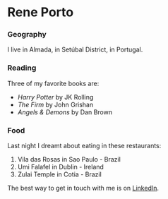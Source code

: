 # Rene Porto

### Geography

I live in Almada, in Setúbal District, in Portugal.

### Reading

Three of my favorite books are:

- *Harry Potter* by JK Rolling
- *The Firm* by John Grishan
- *Angels & Demons* by Dan Brown

### Food

Last night I dreamt about eating in these restaurants:

1. Vila das Rosas in Sao Paulo - Brazil
2. Umi Falafel in Dublin - Ireland
3. Zulai Temple in Cotia - Brazil

The best way to get in touch with me is on [LinkedIn](https://www.linkedin.com/in/reneporto/).


